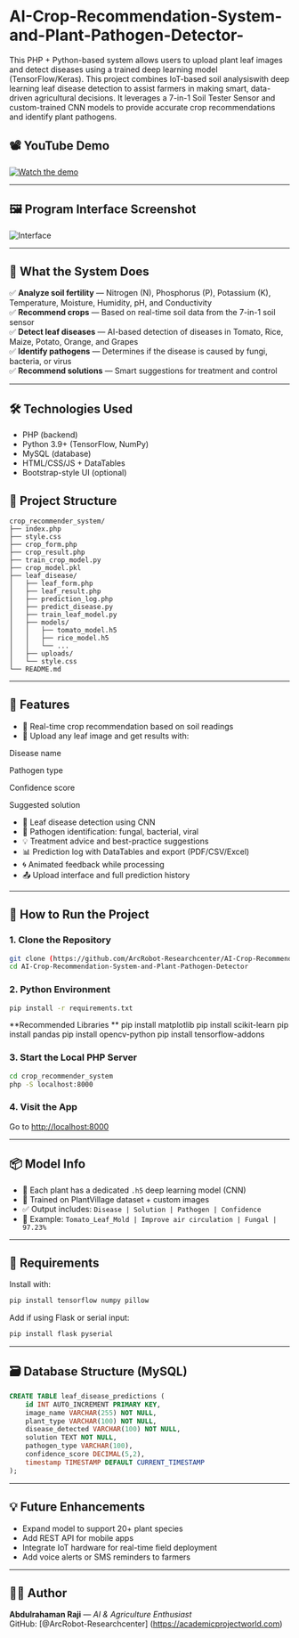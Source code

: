 # AI-Crop-Recommendation-System-and-Plant-Pathogen-Detector-
This PHP + Python-based system allows users to upload plant leaf images and detect diseases using a trained deep learning model (TensorFlow/Keras).
This project combines IoT-based soil analysiswith deep learning leaf disease detection to assist farmers in making smart, data-driven agricultural decisions. It leverages a 7-in-1 Soil Tester Sensor and custom-trained CNN models to provide accurate crop recommendations and identify plant pathogens.
## 📽️ YouTube Demo  
[![Watch the demo](https://img.shields.io/badge/YouTube-Watch%20Demo-red)](https://www.youtube.com/watch?v=your-demo-link)

---

## 🖼️ Program Interface Screenshot  
![Interface](leaf_disease/uploads/interface_screenshot.png)

---

## 🌱 What the System Does

✅ **Analyze soil fertility** — Nitrogen (N), Phosphorus (P), Potassium (K), Temperature, Moisture, Humidity, pH, and Conductivity  
✅ **Recommend crops** — Based on real-time soil data from the 7-in-1 soil sensor  
✅ **Detect leaf diseases** — AI-based detection of diseases in Tomato, Rice, Maize, Potato, Orange, and Grapes  
✅ **Identify pathogens** — Determines if the disease is caused by fungi, bacteria, or virus  
✅ **Recommend solutions** — Smart suggestions for treatment and control

---
## 🛠️ Technologies Used

- PHP (backend)
- Python 3.9+ (TensorFlow, NumPy)
- MySQL (database)
- HTML/CSS/JS + DataTables
- Bootstrap-style UI (optional)

## 📂 Project Structure

```
crop_recommender_system/
├── index.php
├── style.css
├── crop_form.php
├── crop_result.php
├── train_crop_model.py
├── crop_model.pkl
├── leaf_disease/
│   ├── leaf_form.php
│   ├── leaf_result.php
│   ├── prediction_log.php
│   ├── predict_disease.py
│   ├── train_leaf_model.py
│   ├── models/
│   │   ├── tomato_model.h5
│   │   ├── rice_model.h5
│   │   └── ...
│   ├── uploads/
│   └── style.css
└── README.md
```

---

## 🧠 Features

- 🌱 Real-time crop recommendation based on soil readings
- 📸 Upload any leaf image and get results with:

Disease name

Pathogen type

Confidence score

Suggested solution
- 🌿 Leaf disease detection using CNN
- 🧬 Pathogen identification: fungal, bacterial, viral
- 💡 Treatment advice and best-practice suggestions
- 📊 Prediction log with DataTables and export (PDF/CSV/Excel)
- 🌀 Animated feedback while processing
- 📤 Upload interface and full prediction history

---

## 🚀 How to Run the Project

### 1. Clone the Repository
```bash
git clone (https://github.com/ArcRobot-Researchcenter/AI-Crop-Recommendation-System-and-Plant-Pathogen-Detector)
cd AI-Crop-Recommendation-System-and-Plant-Pathogen-Detector
```

### 2. Python Environment
```bash
pip install -r requirements.txt
```
**Recommended Libraries 
**
pip install matplotlib
pip install scikit-learn
pip install pandas
pip install opencv-python
pip install tensorflow-addons

### 3. Start the Local PHP Server
```bash
cd crop_recommender_system
php -S localhost:8000
```

### 4. Visit the App
Go to [http://localhost:8000](http://localhost:8000)

---

## 📦 Model Info

- 📁 Each plant has a dedicated `.h5` deep learning model (CNN)
- 🎯 Trained on PlantVillage dataset + custom images
- ✅ Output includes: `Disease | Solution | Pathogen | Confidence`
- 🧪 Example: `Tomato_Leaf_Mold | Improve air circulation | Fungal | 97.23%`

---

## 🧰 Requirements

Install with:

```bash
pip install tensorflow numpy pillow
```

Add if using Flask or serial input:

```bash
pip install flask pyserial
```

---

## 🗃️ Database Structure (MySQL)

```sql
CREATE TABLE leaf_disease_predictions (
    id INT AUTO_INCREMENT PRIMARY KEY,
    image_name VARCHAR(255) NOT NULL,
    plant_type VARCHAR(100) NOT NULL,
    disease_detected VARCHAR(100) NOT NULL,
    solution TEXT NOT NULL,
    pathogen_type VARCHAR(100),
    confidence_score DECIMAL(5,2),
    timestamp TIMESTAMP DEFAULT CURRENT_TIMESTAMP
);
```

---

## 💡 Future Enhancements

- Expand model to support 20+ plant species  
- Add REST API for mobile apps  
- Integrate IoT hardware for real-time field deployment  
- Add voice alerts or SMS reminders to farmers

---

## 🧑‍💻 Author

**Abdulrahaman Raji** — _AI & Agriculture Enthusiast_  
GitHub: [@ArcRobot-Researchcenter] (https://academicprojectworld.com)
